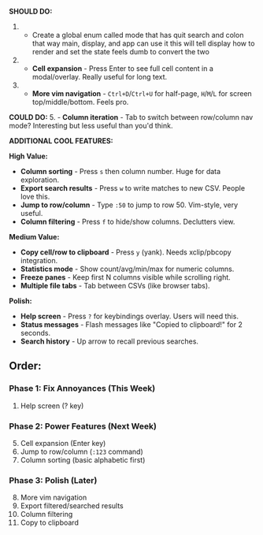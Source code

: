 **SHOULD DO:**
1.  - Create a global enum called mode that has quit search and colon that way main, display, and app can use it this will tell display how to render and set the state feels dumb to convert the two 
3.  - **Cell expansion** - Press Enter to see full cell content in a modal/overlay. Really useful for long text.
4.  - **More vim navigation** - `Ctrl+D`/`Ctrl+U` for half-page, `H`/`M`/`L` for screen top/middle/bottom. Feels pro.

**COULD DO:**
5. - **Column iteration** - Tab to switch between row/column nav mode? Interesting but less useful than you'd think.

**ADDITIONAL COOL FEATURES:**

**High Value:**
- **Column sorting** - Press `s` then column number. Huge for data exploration.
- **Export search results** - Press `w` to write matches to new CSV. People love this.
- **Jump to row/column** - Type `:50` to jump to row 50. Vim-style, very useful.
- **Column filtering** - Press `f` to hide/show columns. Declutters view.

**Medium Value:**
- **Copy cell/row to clipboard** - Press `y` (yank). Needs xclip/pbcopy integration.
- **Statistics mode** - Show count/avg/min/max for numeric columns.
- **Freeze panes** - Keep first N columns visible while scrolling right.
- **Multiple file tabs** - Tab between CSVs (like browser tabs).

**Polish:**
- **Help screen** - Press `?` for keybindings overlay. Users will need this.
- **Status messages** - Flash messages like "Copied to clipboard!" for 2 seconds.
- **Search history** - Up arrow to recall previous searches.

## Order:

### Phase 1: Fix Annoyances (This Week)
1. Help screen (? key) 

### Phase 2: Power Features (Next Week)
5. Cell expansion (Enter key)
6. Jump to row/column (`:123` command)
7. Column sorting (basic alphabetic first)

### Phase 3: Polish (Later)
8. More vim navigation
9. Export filtered/searched results
10. Column filtering
11. Copy to clipboard


